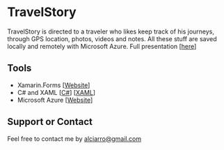 # TravelStory
TravelStory is directed to a traveler who likes keep track of his journeys, through GPS location, photos, videos and notes.
All these stuff are saved locally and remotely with Microsoft Azure.
Full presentation [[here](http://www.slideshare.net/AlessioCiarrocchi/short-presentation-64432456)]

## Tools
- Xamarin.Forms [[Website](https://www.xamarin.com/forms)]
- C# and XAML [[C#](https://msdn.microsoft.com/en-us/library/67ef8sbd.aspx)] [[XAML](https://msdn.microsoft.com/en-us/library/cc295302.aspx)]
- Microsoft Azure [[Website](https://portal.azure.com/)]

## Support or Contact
Feel free to contact me by [alciarro@gmail.com](mailto:alciarro@gmail.com)
